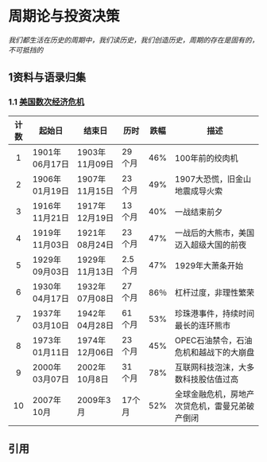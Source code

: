 # 周期论与投资决策

*我们都生活在历史的周期中，我们读历史，我们创造历史，周期的存在是固有的，不可抵挡的*

## 1资料与语录归集
### 1.1 [美国数次经济危机][1]
| 计数 | 起始日 | 结束日 | 历时 | 跌幅 | 描述 |
|:----:|--------|--------|------|------|------|
| 1 | 1901年06月17日 | 1903年11月09日 | 29 个月 | 46% | 100年前的绞肉机 |
| 2 | 1906年01月19日 | 1907年11月15日 | 23 个月 | 49% | 1907大恐慌，旧金山地震成导火索 |
| 3 | 1916年11月21日 | 1917年12月19日 | 13 个月 | 40% | 一战结束前夕 |
| 4 | 1919年11月03日 | 1921年08月24日 | 23 个月 | 47% | 一战后的大熊市，美国迈入超级大国的前夜 |
| 5 | 1929年09月03日 | 1929年11月13日 | 2.5 个月 | 47% | 1929年大萧条开始 |
| 6 | 1930年04月17日 | 1932年07月08日 | 27 个月 | 86％ | 杠杆过度，非理性繁荣 |
| 7 | 1937年03月10日 | 1942年04月28日 | 61 个月 | 53% | 珍珠港事件，持续时间最长的连环熊市 |
| 8 | 1973年01月11日 | 1974年12月06日 | 23 个月 | 45% | OPEC石油禁令，石油危机和越战下的大崩盘 |
| 9 | 2000年03月07日 | 2002年10月8日 | 31 个月 | 78% | 互联网科技泡沫，大多数科技股估值过高 |
| 10 | 2007年10月 | 2009年3月 | 17个月 | 52% | 全球金融危机，房地产次贷危机，雷曼兄弟破产倒闭 |






























## 引用
[1]: https://twitter.com/jasmy_BNB/status/1695951616460087589
